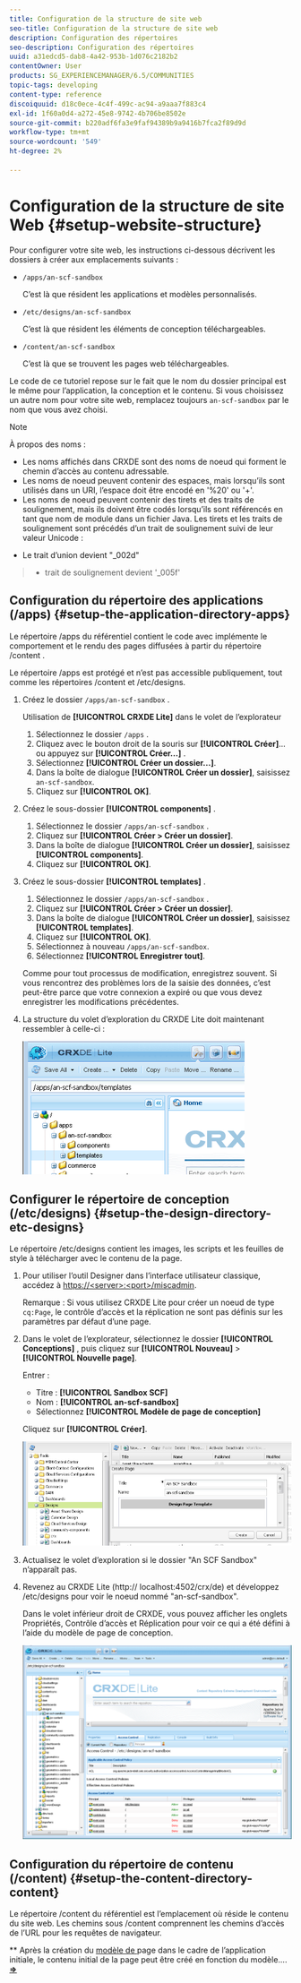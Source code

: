 ```yaml
---
title: Configuration de la structure de site web
seo-title: Configuration de la structure de site web
description: Configuration des répertoires
seo-description: Configuration des répertoires
uuid: a31edcd5-dab8-4a42-953b-1d076c2182b2
contentOwner: User
products: SG_EXPERIENCEMANAGER/6.5/COMMUNITIES
topic-tags: developing
content-type: reference
discoiquuid: d18c0ece-4c4f-499c-ac94-a9aaa7f883c4
exl-id: 1f60a0d4-a272-45e8-9742-4b706be8502e
source-git-commit: b220adf6fa3e9faf94389b9a9416b7fca2f89d9d
workflow-type: tm+mt
source-wordcount: '549'
ht-degree: 2%

---
```


# Configuration de la structure de site Web {#setup-website-structure}

Pour configurer votre site web, les instructions ci-dessous décrivent les dossiers à créer aux emplacements suivants :

* `/apps/an-scf-sandbox`

   C’est là que résident les applications et modèles personnalisés.

* `/etc/designs/an-scf-sandbox`

   C’est là que résident les éléments de conception téléchargeables.

* `/content/an-scf-sandbox`

   C’est là que se trouvent les pages web téléchargeables.

Le code de ce tutoriel repose sur le fait que le nom du dossier principal est le même pour l’application, la conception et le contenu. Si vous choisissez un autre nom pour votre site web, remplacez toujours `an-scf-sandbox` par le nom que vous avez choisi.

>[!NOTE]
>
>À propos des noms :
>
>* Les noms affichés dans CRXDE sont des noms de noeud qui forment le chemin d’accès au contenu adressable.
>* Les noms de noeud peuvent contenir des espaces, mais lorsqu’ils sont utilisés dans un URI, l’espace doit être encodé en &#39;%20&#39; ou &#39;+&#39;.
>* Les noms de noeud peuvent contenir des tirets et des traits de soulignement, mais ils doivent être codés lorsqu’ils sont référencés en tant que nom de module dans un fichier Java. Les tirets et les traits de soulignement sont précédés d’un trait de soulignement suivi de leur valeur Unicode :

   >
   >   
   * Le trait d’union devient &quot;_002d&quot;
   >   * trait de soulignement devient &#39;_005f&#39;


## Configuration du répertoire des applications (/apps) {#setup-the-application-directory-apps}

Le répertoire /apps du référentiel contient le code avec implémente le comportement et le rendu des pages diffusées à partir du répertoire /content .

Le répertoire /apps est protégé et n’est pas accessible publiquement, tout comme les répertoires /content et /etc/designs.

1. Créez le dossier `/apps/an-scf-sandbox` .

   Utilisation de **[!UICONTROL CRXDE Lite]** dans le volet de l’explorateur

   1. Sélectionnez le dossier `/apps` .
   1. Cliquez avec le bouton droit de la souris sur **[!UICONTROL Créer]**... ou appuyez sur **[!UICONTROL Créer...]** .
   1. Sélectionnez **[!UICONTROL Créer un dossier...]**.
   1. Dans la boîte de dialogue **[!UICONTROL Créer un dossier]**, saisissez `an-scf-sandbox`.
   1. Cliquez sur **[!UICONTROL OK]**.

1. Créez le sous-dossier **[!UICONTROL components]** .

   1. Sélectionnez le dossier `/apps/an-scf-sandbox` .
   1. Cliquez sur **[!UICONTROL Créer > Créer un dossier]**.
   1. Dans la boîte de dialogue **[!UICONTROL Créer un dossier]**, saisissez **[!UICONTROL components]**.
   1. Cliquez sur **[!UICONTROL OK]**.

1. Créez le sous-dossier **[!UICONTROL templates]** .

   1. Sélectionnez le dossier `/apps/an-scf-sandbox` .
   1. Cliquez sur **[!UICONTROL Créer > Créer un dossier]**.
   1. Dans la boîte de dialogue **[!UICONTROL Créer un dossier]**, saisissez **[!UICONTROL templates]**.
   1. Cliquez sur **[!UICONTROL OK]**.
   1. Sélectionnez à nouveau `/apps/an-scf-sandbox`.
   1. Sélectionnez **[!UICONTROL Enregistrer tout]**.

   Comme pour tout processus de modification, enregistrez souvent. Si vous rencontrez des problèmes lors de la saisie des données, c’est peut-être parce que votre connexion a expiré ou que vous devez enregistrer les modifications précédentes.

1. La structure du volet d’exploration du CRXDE Lite doit maintenant ressembler à celle-ci :

   ![crxde-template](assets/crxde-template.png)

## Configurer le répertoire de conception (/etc/designs) {#setup-the-design-directory-etc-designs}

Le répertoire /etc/designs contient les images, les scripts et les feuilles de style à télécharger avec le contenu de la page.

1. Pour utiliser l’outil Designer dans l’interface utilisateur classique, accédez à [https://&lt;server>:&lt;port>/miscadmin](http://localhost:4502/miscadmin).

   Remarque : Si vous utilisez CRXDE Lite pour créer un noeud de type `cq:Page`, le contrôle d’accès et la réplication ne sont pas définis sur les paramètres par défaut d’une page.

1. Dans le volet de l’explorateur, sélectionnez le dossier **[!UICONTROL Conceptions]** , puis cliquez sur **[!UICONTROL Nouveau]** > **[!UICONTROL Nouvelle page]**.

   Entrer :

   * Titre : **[!UICONTROL Sandbox SCF]**
   * Nom : **[!UICONTROL an-scf-sandbox]**
   * Sélectionnez **[!UICONTROL Modèle de page de conception]**

   Cliquez sur **[!UICONTROL Créer]**.

   ![design-template](assets/design-template.png)

1. Actualisez le volet d’exploration si le dossier &quot;An SCF Sandbox&quot; n’apparaît pas.

1. Revenez au CRXDE Lite (http:// localhost:4502/crx/de) et développez /etc/designs pour voir le noeud nommé &quot;an-scf-sandbox&quot;.

   Dans le volet inférieur droit de CRXDE, vous pouvez afficher les onglets Propriétés, Contrôle d’accès et Réplication pour voir ce qui a été défini à l’aide du modèle de page de conception.

   ![crxde-configure-template](assets/crxde-configure-template.png)

## Configuration du répertoire de contenu (/content) {#setup-the-content-directory-content}

Le répertoire /content du référentiel est l’emplacement où réside le contenu du site web. Les chemins sous /content comprennent les chemins d’accès de l’URL pour les requêtes de navigateur.

** Après la création du  [modèle de ](initial-app.md#createthepagetemplate) page dans le cadre de l’application initiale, le contenu initial de la page peut être créé en fonction du modèle....  [**⇒**](initial-app.md)
